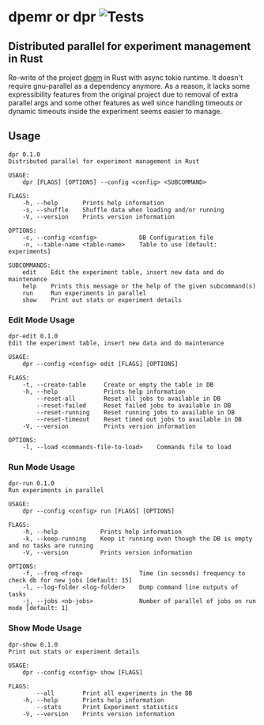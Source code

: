 # dpemr or dpr ![Tests](https://github.com/gokberkkocak/dpemr/actions/workflows/ci.yml/badge.svg)
## Distributed parallel for experiment management in Rust 

Re-write of the project [dpem](https://github.com/gokberkkocak/dpem) in Rust with async tokio runtime. It doesn't require gnu-parallel as a dependency anymore. As a reason, it lacks some expressibility features from the original project due to removal of extra parallel args and some other features as well since handling timeouts or dynamic timeouts inside the experiment seems easier to manage.


## Usage

```
dpr 0.1.0
Distributed parallel for experiment management in Rust

USAGE:
    dpr [FLAGS] [OPTIONS] --config <config> <SUBCOMMAND>

FLAGS:
    -h, --help       Prints help information
    -s, --shuffle    Shuffle data when loading and/or running
    -V, --version    Prints version information

OPTIONS:
    -c, --config <config>            DB Configuration file
    -n, --table-name <table-name>    Table to use [default: experiments]

SUBCOMMANDS:
    edit    Edit the experiment table, insert new data and do maintenance
    help    Prints this message or the help of the given subcommand(s)
    run     Run experiments in parallel
    show    Print out stats or experiment details
```

### Edit Mode Usage

```
dpr-edit 0.1.0
Edit the experiment table, insert new data and do maintenance

USAGE:
    dpr --config <config> edit [FLAGS] [OPTIONS]

FLAGS:
    -t, --create-table     Create or empty the table in DB
    -h, --help             Prints help information
        --reset-all        Reset all jobs to available in DB
        --reset-failed     Reset failed jobs to available in DB
        --reset-running    Reset running jobs to available in DB
        --reset-timeout    Reset timed out jobs to available in DB
    -V, --version          Prints version information

OPTIONS:
    -l, --load <commands-file-to-load>    Commands file to load
```

### Run Mode Usage

```
dpr-run 0.1.0
Run experiments in parallel

USAGE:
    dpr --config <config> run [FLAGS] [OPTIONS]

FLAGS:
    -h, --help            Prints help information
    -k, --keep-running    Keep it running even though the DB is empty and no tasks are running
    -V, --version         Prints version information

OPTIONS:
    -f, --freq <freq>                Time (in seconds) frequency to check db for new jobs [default: 15]
    -l, --log-folder <log-folder>    Dump command line outputs of tasks
    -j, --jobs <nb-jobs>             Number of parallel of jobs on run mode [default: 1]
```

### Show Mode Usage

```
dpr-show 0.1.0
Print out stats or experiment details

USAGE:
    dpr --config <config> show [FLAGS]

FLAGS:
        --all        Print all experiments in the DB
    -h, --help       Prints help information
        --stats      Print Experiment statistics
    -V, --version    Prints version information
```
